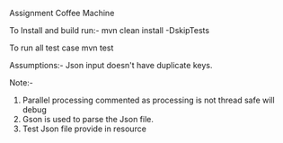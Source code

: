 Assignment Coffee Machine

To Install and build run:-
mvn  clean install -DskipTests

To run all test case
mvn test

Assumptions:- Json input doesn't have duplicate keys.

Note:-
1. Parallel processing commented as processing is not thread safe will debug
2. Gson is used to parse the Json file.
3. Test Json file provide in resource